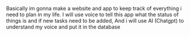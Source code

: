 Basically im gonna make a website and app to keep track of everything i need to plan in my life.
I will use voice to tell this app what the status of things is and if new tasks need to be added,
And i will use AI (Chatgpt) to understand my voice and put it in the database
